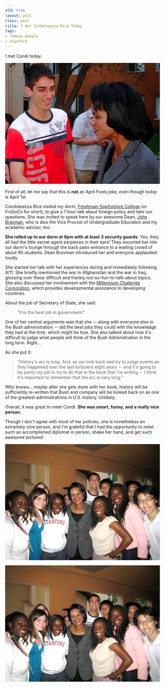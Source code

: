 ```yaml
---
old: true
layout: post
class: post
title: I met Condoleezza Rice Today
tags:
- famous-people
- stanford
---
```


I met Condi today.

![Nice to meet you. My name is Feross, what's your name?](/images/feross-and-condi.png)

First of all, let me say that this is **not** an April Fools joke, even though today is April 1st.

Condoleezza Rice visited my dorm, [Freshman-Sophomore College](http://frosoco.stanford.edu) (or FroSoCo for short), to give a 1 hour talk about foreign policy and take our questions. She was invited to speak here by our awesome Dean, [John Bravman](http://en.wikipedia.org/wiki/John_C._Bravman), who is also the Vice Provost of Undergraduate Education and my academic advisor, too.

**She rolled up to our dorm at 6pm with at least 3 security guards**. Yes, they all had the little secret agent earpieces in their ears! They escorted her into our dorm's lounge through the back patio entrance to a waiting crowd of about 90 students. Dean Bravman introduced her and everyone applauded loudly.

She started her talk with her experiences during and immediately following 9/11. She briefly mentioned the war in Afghanistan and the war in Iraq, glossing over these difficult and frankly not-so-fun-to-talk-about topics. She also discussed her involvement with the [Millennium Challenge Corporation](http://en.wikipedia.org/wiki/Millennium_Challenge_Account), which provides developmental assistance to developing countries.

About the job of Secretary of State, she said:

> "It is the best job in government."

One of her central arguments was that she -- along with everyone else in the Bush administration -- did the best jobs they could with the knowledge they had at the time, which might be true. She also talked about how it's difficult to judge what people will think of the Bush Administration in the long term. Right...

As she put it:

> "History's arc is long. And, as we look back and try to judge events as they happened over the last turbulent eight years -- and it's going to be partly my job to try to do that in the book that I'm writing -- I think it's important to remember that the arc is very long."

Who knows... maybe after she gets done with her book, history will be sufficiently re-written that Bush and company will be looked back on as one of the greatest administrations in U.S. history. Unlikely.

Overall, it was great to meet Condi. **She was smart, funny, and a really nice person.**

Though I don't agree with most of her policies, she is nonetheless an extremely nice person, and I'm grateful that I had the opportunity to meet such an accomplished diplomat in person, shake her hand, and get such awesome pictures!

![Condoleezza Rice visits FroSoCo."](/images/condi-group-photo-1.png)

![Group photo with Condi and some other FroSoCo residents](/images/condi-group-photo-1.png)
